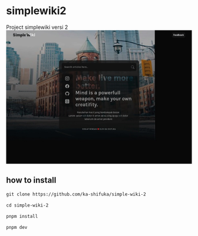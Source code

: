 # simplewiki2
Project simplewiki versi 2
<img src="./public/thumbnail.jpg">


## how to install
```
git clone https://github.com/ka-shifuka/simple-wiki-2
```
```
cd simple-wiki-2
```
```
pnpm install
```
```
pnpm dev
```
